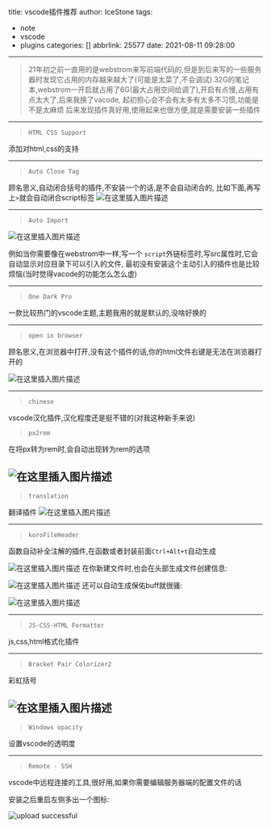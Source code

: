 title: vscode插件推荐
author: IceStone
tags:
  - note
  - vscode
  - plugins
categories: []
abbrlink: 25577
date: 2021-08-11 09:28:00
---
>21年初之前一直用的是webstrom来写前端代码的,但是到后来写的一些服务器时发现它占用的内存越来越大了(可能是太菜了,不会调试).32G的笔记本,webstrom一开启就占用了6G(最大占用空间给调了),开启有点慢,占用有点太大了,后来我换了vacode,
>起初担心会不会有太多有太多不习惯,功能是不是太麻烦
>后来发现插件真好用,使用起来也很方便,就是需要安装一些插件

---
> `HTML CSS Support`

添加对html,css的支持

---

> `Auto Close Tag`

顾名思义,自动闭合括号的插件,不安装一个的话,是不会自动闭合的,
比如下面,再写上`>`就会自动闭合script标签
![在这里插入图片描述](https://img-blog.csdnimg.cn/img_convert/0a12d96212a1002e69d08fbf59c7ecca.png)

---


> `Auto Import`

![在这里插入图片描述](https://img-blog.csdnimg.cn/img_convert/721b045299d722c144f78e971f64bcaf.png)

例如当你需要像在webstrom中一样,写一个 `script`外链标签时,写src属性时,它会自动显示对应目录下可以引入的文件,
最初没有安装这个主动引入的插件也是比较烦恼(当时觉得vacode的功能怎么怎么虚)

---

> `One Dark Pro`

一款比较热门的vscode主题,主题我用的就是默认的,没啥好换的

---

> `open in browser`

顾名思义,在浏览器中打开,没有这个插件的话,你的html文件右键是无法在浏览器打开的

![在这里插入图片描述](https://img-blog.csdnimg.cn/img_convert/bbb9cfbc0f37abc6857339482c5d7487.png)

---

> `chinese`

vscode汉化插件,汉化程度还是挺不错的(对我这种新手来说)

> `px2rem`

在将px转为rem时,会自动出现转为rem的选项

![在这里插入图片描述](https://img-blog.csdnimg.cn/img_convert/dc22019d196ee0f8dfbed7de2ffa894f.png)
---

> `translation`

翻译插件
![在这里插入图片描述](https://img-blog.csdnimg.cn/img_convert/d76c6faa97e3745188fdd4842a225f2d.png)

---

> `koroFileHeader`

函数自动补全注解的插件,在函数或者封装前面`Ctrl+Alt+t`自动生成

![在这里插入图片描述](https://img-blog.csdnimg.cn/img_convert/6a099493d0ea1610ba862fb9c734812b.png)
在你新建文件时,也会在头部生成文件创建信息:

![在这里插入图片描述](https://img-blog.csdnimg.cn/img_convert/c98028a51b350df11a7129bdaafa0bf5.png)
还可以自动生成保佑buff就很骚:

![在这里插入图片描述](https://img-blog.csdnimg.cn/img_convert/47ec84651ca2f8f03249a4810e19e000.png)


---

> `JS-CSS-HTML Formatter`

js,css,html格式化插件

---

> `Bracket Pair Colorizer2`

彩虹括号

![在这里插入图片描述](https://img-blog.csdnimg.cn/img_convert/483d57b7040f44f9597950e34bbe29e9.png)
---

> `Windows opacity`

设置vscode的透明度

---

> `Remote - SSH`

vscode中远程连接的工具,很好用,如果你需要编辑服务器端的配置文件的话

安装之后重启左侧多出一个图标:


![upload successful](/images/pasted-3.png)
